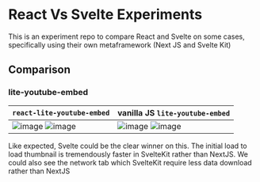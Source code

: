 # React Vs Svelte Experiments

This is an experiment repo to compare React and Svelte on some cases, specifically using their own metaframework (Next JS and Svelte Kit)

## Comparison

### lite-youtube-embed

| `react-lite-youtube-embed` |  vanilla JS `lite-youtube-embed` |
|---|---|
![image](https://user-images.githubusercontent.com/25606110/152191792-b4608dc2-6f91-41f2-acfe-f640750db993.png) ![image](https://user-images.githubusercontent.com/25606110/152191934-b7af1078-4527-4cb2-813f-f8253afe8842.png) | ![image](https://user-images.githubusercontent.com/25606110/152191727-20f07294-2efc-4319-bb2f-d1743528e416.png) ![image](https://user-images.githubusercontent.com/25606110/152191992-da1b3ef7-cb49-464b-9185-e29fc37136b3.png)

Like expected, Svelte could be the clear winner on this. The initial load to load thumbnail is tremendously faster in SvelteKit rather than NextJS. We could also see the network tab which SvelteKit require less data download rather than NextJS
